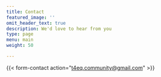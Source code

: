 ```yaml
---
title: Contact
featured_image: ''
omit_header_text: true
description: We'd love to hear from you
type: page
menu: main
weight: 50

---
```

<!-- 
This is an example of a custom shortcode that you can put right into your content. You will need to add a form action to the shortcode to make it work. Check out [Formspree](https://formspree.io/) for a simple, free form service.  -->

{{< form-contact action="t4eq.community@gmail.com"  >}}
